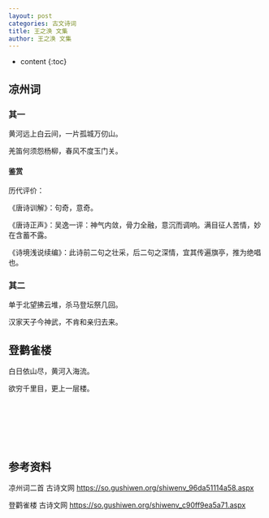 ```yaml
---
layout: post
categories: 古文诗词
title: 王之涣 文集
author: 王之涣 文集
---
```

* content
{:toc}

## 凉州词

### 其一

黄河远上白云间，一片孤城万仞山。

羌笛何须怨杨柳，春风不度玉门关。

#### 鉴赏

历代评价：

《唐诗训解》：句奇，意奇。

《唐诗正声》：吴逸一评：神气内敛，骨力全融，意沉而调响。满目征人苦情，妙在含蓄不露。

《诗境浅说续编》：此诗前二句之壮采，后二句之深情，宜其传遍旗亭，推为绝唱也。

### 其二

单于北望拂云堆，杀马登坛祭几回。

汉家天子今神武，不肯和亲归去来。

## 登鹳雀楼

白日依山尽，黄河入海流。

欲穷千里目，更上一层楼。


<br/><br/><br/><br/><br/>
## 参考资料

凉州词二首  古诗文网 <https://so.gushiwen.org/shiwenv_96da51114a58.aspx>

登鹳雀楼  古诗文网 <https://so.gushiwen.org/shiwenv_c90ff9ea5a71.aspx>


